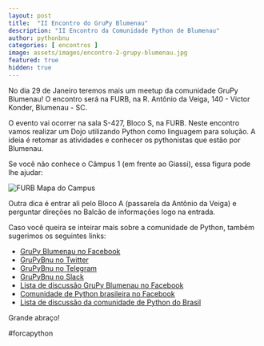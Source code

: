 ```yaml
---
layout: post
title:  "II Encontro do GruPy Blumenau"
description: "II Encontro da Comunidade Python de Blumenau"
author: pythonbnu
categories: [ encontros ]
image: assets/images/encontro-2-grupy-blumenau.jpg
featured: true
hidden: true
---
```



No dia 29 de Janeiro teremos mais um meetup da comunidade GruPy Blumenau! O encontro será na FURB, na R. Antônio da Veiga, 140 - Victor Konder, Blumenau - SC.

O evento vai ocorrer na sala S-427, Bloco S, na FURB. Neste encontro vamos realizar um Dojo utilizando Python como linguagem para solução. A ideia é retomar as atividades e conhecer os pythonistas que estão por Blumenau.

Se você não conhece o Câmpus 1 (em frente ao Giassi), essa figura pode lhe ajudar:

<img src="http://www.furb.br/web/img/mapas/campus_1.jpg" alt="FURB Mapa do Campus"/>

Outra dica é entrar ali pelo Bloco A (passarela da Antônio da Veiga) e perguntar direções no Balcão de informações logo na entrada.

Caso você queira se inteirar mais sobre a comunidade de Python, também sugerimos os seguintes links:

<ul>
    <li><a href="https://www.facebook.com/pythonbnu/">GruPy Blumenau no Facebook</a></li>
    <li><a href="https://twitter.com/pythonbnu">GruPyBnu no Twitter</a></li>
    <li><a href="https://telegram.me/GruPyBnu">GruPyBnu no Telegram</a></li>
    <li><a href="https://hackerspaceblumenau.slack.com/messages/C6U70HXK4">GruPyBnu no Slack</a></li>
    <li><a href="https://www.facebook.com/groups/185266825299444/">Lista de discussão GruPy Blumenau no Facebook</a></li>
    <li><a href="https://www.facebook.com/groups/python.brasil/">Comunidade de Python brasileira no Facebook</a></li>
    <li><a href="https://groups.google.com/forum/#!forum/python-brasil">Lista de discussão da comunidade de Python do Brasil</a></li>
</ul>


Grande abraço!

#forcapython